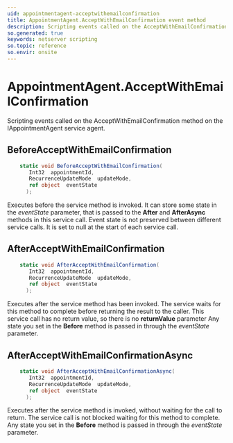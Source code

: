 ```yaml
---
uid: appointmentagent-acceptwithemailconfirmation
title: AppointmentAgent.AcceptWithEmailConfirmation event method
description: Scripting events called on the AcceptWithEmailConfirmation method on the AppointmentAgent service agent.
so.generated: true
keywords: netserver scripting
so.topic: reference
so.envir: onsite
---
```

# AppointmentAgent.AcceptWithEmailConfirmation

Scripting events called on the <see cref='M:IAppointmentAgent.AcceptWithEmailConfirmation'>AcceptWithEmailConfirmation</see> method on the <see cref='IAppointmentAgent'>IAppointmentAgent</see>  service agent.

## BeforeAcceptWithEmailConfirmation
```cs
    static void BeforeAcceptWithEmailConfirmation(
       Int32  appointmentId,
       RecurrenceUpdateMode  updateMode,
       ref object  eventState
      );
```
Executes before the service method is invoked.
It can store some state in the *eventState* parameter, that is passed to the **After** and **AfterAsync** methods in this service call.
Event state is not preserved between different service calls. It is set to null at the start of each service call.
## AfterAcceptWithEmailConfirmation
```cs
    static void AfterAcceptWithEmailConfirmation(
       Int32  appointmentId,
       RecurrenceUpdateMode  updateMode,
       ref object  eventState
      );
```
Executes after the service method has been invoked. The service waits for this method to complete before returning the result to the caller.
This service call has no return value, so there is no **returnValue** parameter
Any state you set in the **Before** method is passed in through the *eventState* parameter.
## AfterAcceptWithEmailConfirmationAsync
```cs
    static void AfterAcceptWithEmailConfirmationAsync(
       Int32  appointmentId,
       RecurrenceUpdateMode  updateMode,
       ref object  eventState
      );
```
Executes after the service method is invoked, without waiting for the call to return.
The service call is not blocked waiting for this method to complete.
Any state you set in the **Before** method is passed in through the *eventState* parameter.

